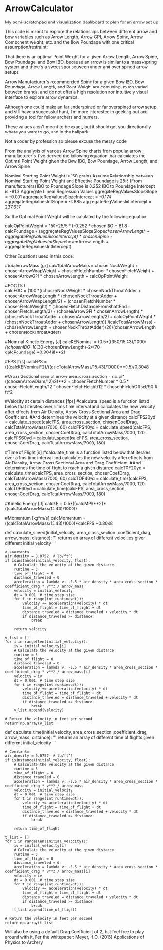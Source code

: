 # ArrowCalculator
My semi-scratchpad and visualization dashboard to plan for an arrow set up



This code is meant to explore the relationships between different arrow and bow variables 
such as Arrow Length, Arrow GPI, Arrow Spine, Arrow Component weight, etc. and the Bow Poundage
with one critical assumption/restraint:

That there is an optimal Point Weight for a given Arrow Length, Arrow Spine, Bow Poundage, and Bow IBO,
because an arrow is similar to a mass+spring system and there's a sweet spot between under and over spined
arrow setups.

Arrow Manufacturer's recommended Spine for a given Bow IBO, Bow Poundage, Arrow Length, and Point Weight
are confusing, much varied between brands, and do not offer a high resolution nor intuitively visual interface
to explore arrow dynamics.

Although one could make an far underspined or far overspined arrow setup, and still have a successful hunt,
I'm more interested in geeking out and providing a tool for fellow archers and hunters.

These values aren't meant to be exact, but it should get you directionally where you want to go, and in
the ballpark.

Not a coder by profession so please excuse the messy code.







From the analysis of various Arrow Spine charts from popular arrow manufacturer's, I've derived the following equation
that calculates the Optimal Point Weight given the Bow IBO, Bow Poundage, Arrow Length, and Arrow Spine

Nominal Starting Point Weight is 150 grains
Assume Relationship between Nominal Starting Point Weight and Effective Poundage is 25:5 (From manufacturers)
IBO to Poundage Slope is 0.252
IBO to Poundage Intercept is -81.8
Aggregate Linear Regression Values
ggregateRegValuesSlopeSlope = -0.001
aggregateRegValuesSlopeIntercept = -0.174
aggregateRegValuesIntSlope = -3.885
aggregateRegValuesIntIntercept = 237.637

So the Optimal Point Weight will be calulated by the following equation:

calcOpPointWeight = 150+25/5 * (-0.252 * chosenIBO + 81.8 -calcPoundage + 
                    (aggregateRegValuesSlopeSlope*chosenArrowLength 
                    + aggregateRegValuesSlopeIntercept) * chosenSpine 
                    + aggregateRegValuesIntSlope*chosenArrowLength 
                    + aggregateRegValuesIntIntercept)  



Other Equations used in this code:

#totalArrowMass [gr]
calcTotalArrowMass = chosenNockWeight + chosenArrowWrapWeight + chosenFletchNumber * chosenFletchWeight + chosenArrowGPI * chosenArrowLength + calcOpPointWeight

#FOC [%]      
calcFOC = (100 *((chosenNockWeight * chosenNockThroatAdder + chosenArrowWrapLength * (chosenNockThroatAdder + chosenArrowWrapLength/2) 
            + (chosenFletchNumber * chosenFletchWeight) * (chosenFletchDistanceFromShaftEnd + chosenFletchLength/3) 
            + (chosenArrowGPI * chosenArrowLength) * (chosenNockThroatAdder + chosenArrowLength/2) 
            + calcOpPointWeight * (chosenNockThroatAdder + chosenArrowLength))
            /(calcTotalArrowMass) 
            - (chosenArrowLength + chosenNockThroatAdder)/2))/(chosenArrowLength + chosenNockThroatAdder)     

#Nominal Kinetic Energy [J]
calcKENominal = (0.5*((350/15.43)/1000)*((chosenIBO-10*(30-chosenDrawLength)-2*(70-calcPoundage))*0.3048)**2)

#FPS [f/s]
calcFPS = (((calcKENominal*2)/((calcTotalArrowMass/15.43)/1000))**0.5)/0.3048

#Cross Sectional area of arrow
area_cross_section = np.pi*((chosenArrowDiam/12)/2)**2 + chosenFletchNumber * 0.5 * chosenFletchLength/12 * chosenFletchHeight/12 * chosenFletchOffset/90  # ft^2

#Velocity at certain distances [fps]
#calculate_speed is a function listed below that iterates over a 1ms time interval and calculates the new velocity after effects from Air Density, Arrow Cross Sectional Area and Drag Coefficient.
#And determines the velocity at a given distance
calcFPS20yd = calculate_speed(calcFPS, area_cross_section, chosenCoefDrag, calcTotalArrowMass/7000, 60)
calcFPS40yd = calculate_speed(calcFPS, area_cross_section, chosenCoefDrag, calcTotalArrowMass/7000, 120)
calcFPS60yd = calculate_speed(calcFPS, area_cross_section, chosenCoefDrag, calcTotalArrowMass/7000, 180)

#Time of Flight [s]
#calculate_time is a function listed below that iterates over a 1ms time interval and calculates the new velocity after effects from Air Density, Arrow Cross Sectional Area and Drag Coefficient.
#And determines the time of flight to reach a given distance
calcTOF20yd = calculate_time(calcFPS, area_cross_section, chosenCoefDrag, calcTotalArrowMass/7000, 60)
calcTOF40yd = calculate_time(calcFPS, area_cross_section, chosenCoefDrag, calcTotalArrowMass/7000, 120)
calcTOF60yd = calculate_time(calcFPS, area_cross_section, chosenCoefDrag, calcTotalArrowMass/7000, 180)
  

#Kinetic Energy [J]
calcKE = 0.5*((calcMPS**2)*((calcTotalArrowMass/15.43)/1000))

#Momentum [kg*m/s]
calcMomentum = ((calcTotalArrowMass/15.43)/1000)*calcFPS *0.3048

def calculate_speed(initial_velocity, area_cross_section ,coefficient_drag, arrow_mass, distance):
    '''
    returns an array of different velocities given different initial_velocity
    '''

    # Constants
    air_density = 0.0752  # lb/ft^3
    if isinstance(initial_velocity, float):
        # Calculate the velocity at the given distance
        runtime = 3
        time_of_flight = 0
        distance_traveled = 0
        acceleration = lambda v: -0.5 * air_density * area_cross_section * coefficient_drag * v**2 / arrow_mass
        velocity = initial_velocity
        dt = 0.001  # time step size
        for t in range(int(runtime/dt)):
            velocity += acceleration(velocity) * dt
            time_of_flight = time_of_flight + dt
            distance_traveled = distance_traveled + velocity * dt
            if distance_traveled >= distance:
                break
        
        return velocity
        
    v_list = []
    for i in range(len(initial_velocity)):
        iv = initial_velocity[i]
        # Calculate the velocity at the given distance
        runtime = 3
        time_of_flight = 0
        distance_traveled = 0
        acceleration = lambda v: -0.5 * air_density * area_cross_section * coefficient_drag * v**2 / arrow_mass[i]
        velocity = iv
        dt = 0.001  # time step size
        for t in range(int(runtime/dt)):
            velocity += acceleration(velocity) * dt
            time_of_flight = time_of_flight + dt
            distance_traveled = distance_traveled + velocity * dt
            if distance_traveled >= distance:
                break
        v_list.append(velocity)

    # Return the velocity in feet per second
    return np.array(v_list)

def calculate_time(initial_velocity, area_cross_section ,coefficient_drag, arrow_mass, distance):
    '''
    returns an array of different time of flights given different initial_velocity
    '''

    # Constants
    air_density = 0.0752  # lb/ft^3
    if isinstance(initial_velocity, float):
        # Calculate the velocity at the given distance
        runtime = 3
        time_of_flight = 0
        distance_traveled = 0
        acceleration = lambda v: -0.5 * air_density * area_cross_section * coefficient_drag * v**2 / arrow_mass
        velocity = initial_velocity
        dt = 0.001  # time step size
        for t in range(int(runtime/dt)):
            velocity += acceleration(velocity) * dt
            time_of_flight = time_of_flight + dt
            distance_traveled = distance_traveled + velocity * dt
            if distance_traveled >= distance:
                break
        
        return time_of_flight
        
    t_list = []
    for i in range(len(initial_velocity)):
        iv = initial_velocity[i]
        # Calculate the velocity at the given distance
        runtime = 3
        time_of_flight = 0
        distance_traveled = 0
        acceleration = lambda v: -0.5 * air_density * area_cross_section * coefficient_drag * v**2 / arrow_mass[i]
        velocity = iv
        dt = 0.001  # time step size
        for t in range(int(runtime/dt)):
            velocity += acceleration(velocity) * dt
            time_of_flight = time_of_flight + dt
            distance_traveled = distance_traveled + velocity * dt
            if distance_traveled >= distance:
                break
        t_list.append(time_of_flight)

    # Return the velocity in feet per second
    return np.array(t_list)


Will also be using a default Drag Coefficient of 2, but feel free to play around with it.
Per the whitepaper: Meyer, H.O. (2015) Applications of Physics to Archery
